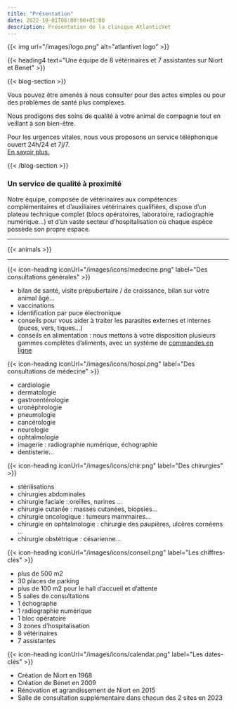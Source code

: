 ```yaml
---
title: "Présentation"
date: 2022-10-01T06:00:00+01:00
description: Présentation de la clinique AtlanticVet
---
```


{{< img url="/images/logo.png" alt="atlantivet logo" >}}

{{< heading4 text="Une équipe de 8 vétérinaires et 7 assistantes sur Niort et Benet" >}}


{{< blog-section >}}

Vous pouvez être amenés à nous consulter pour des actes simples ou pour des problèmes de santé plus complexes. 

Nous prodigons des soins de qualité à votre animal de compagnie tout en veillant à son bien-être.

Pour les urgences vitales, nous vous proposons un service téléphonique ouvert 24h/24 et 7j/7.  
[En savoir plus.](/urgences)


{{< /blog-section >}}




### Un service de qualité à proximité

Notre équipe, composée de vétérinaires aux compétences complémentaires et d’auxiliaires vétérinaires qualifiées, dispose d’un plateau technique complet (blocs opératoires, laboratoire, radiographie numérique…) et d’un vaste secteur d’hospitalisation où chaque espèce possède son propre espace.

_________________
{{< animals >}}
_________________

{{< icon-heading iconUrl="/images/icons/medecine.png" label="Des consultations générales" >}}
- bilan de santé, visite prépubertaire / de croissance, bilan sur votre animal âgé…
- vaccinations
- identification par  puce électronique
- conseils pour vous aider à traiter les parasites externes et internes (puces, vers, tiques…)
- conseils en alimentation : nous mettons à votre disposition plusieurs gammes complètes d’aliments, avec un système de [commandes en ligne](/boutique-en-ligne)


{{< icon-heading iconUrl="/images/icons/hospi.png" label="Des consultations de médecine" >}}
- cardiologie
- dermatologie
- gastroentérologie
- uronéphrologie
- pneumologie
- cancérologie
- neurologie
- ophtalmologie
- imagerie : radiographie numérique, échographie
- dentisterie…

{{< icon-heading iconUrl="/images/icons/chir.png" label="Des chirurgies" >}}
- stérilisations
- chirurgies abdominales
- chirurgie faciale : oreilles, narines …
- chirurgie cutanée : masses cutanées, biopsies…
- chirurgie oncologique : tumeurs mammaires…
- chirurgie en ophtalmologie : chirurgie des paupières, ulcères cornéens …
- chirurgie obstétrique : césarienne...

{{< icon-heading iconUrl="/images/icons/conseil.png" label="Les chiffres-clés" >}}
- plus de 500 m2
- 30 places de parking
- plus de 100 m2 pour le hall d’accueil et d’attente
- 5 salles de consultations
- 1 échographe
- 1 radiographie numérique
- 1 bloc opératoire
- 3 zones d’hospitalisation
- 8 vétérinaires
- 7 assistantes

{{< icon-heading iconUrl="/images/icons/calendar.png" label="Les dates-clés" >}}
- Création de Niort en 1968
- Création de Benet en 2009
- Rénovation et agrandissement de Niort en 2015
- Salle de consultation supplémentaire dans chacun des 2 sites en 2023
